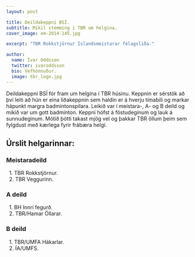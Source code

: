 ```yaml
---
layout: post

title: Deildakeppni BSÍ.
subtitle: Mikil stemming í TBR um helgina.
cover_image: em-2014-145.jpg

excerpt: "TBR Rokkstjörnur Íslandsmeistarar félagsliða."

author:
  name: Ívar Oddsson
  twitter: ivaroddsson
  bio: Vefhönnuður.
  image: tbr_logo.jpg
---
```

Deildakeppni BSÍ fór fram um helgina í TBR húsinu. Keppnin er sérstök að því leiti að hún er eina liðakeppnin sem haldin er á hverju tímabili og markar hápunkt margra badmintonspilara. Leikið var í meistara-, A- og B deild og mikið var um gott badminton. Keppni hófst á föstudeginum og lauk á sunnudeginum. Mótið þótti takast mjög vel og þakkar TBR öllum þeim sem fylgdust með kærlega fyrir frábæra helgi.

## <i class="fa fa-trophy"></i> Úrslit helgarinnar:

### Meistaradeild  
&nbsp;&nbsp;1. TBR Rokkstjörnur.  
&nbsp;&nbsp;2. TBR Veggurinn.  

### A deild
&nbsp;&nbsp;1. BH Innri fegurð.  
&nbsp;&nbsp;2. TBR/Hamar Öllarar.  

### B deild
&nbsp;&nbsp;1. TBR/UMFA Hákarlar.  
&nbsp;&nbsp;2. ÍA/UMFS.
